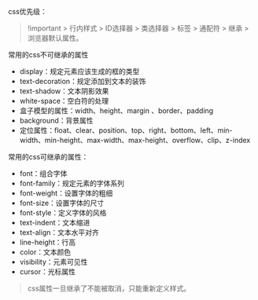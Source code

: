 css优先级：

> !important > 行内样式 > ID选择器 > 类选择器 > 标签 > 通配符 > 继承 > 浏览器默认属性。

常用的css不可继承的属性

- display：规定元素应该生成的框的类型
- text-decoration：规定添加到文本的装饰
- text-shadow：文本阴影效果
- white-space：空白符的处理
- 盒子模型的属性：width、height、margin 、border、padding
- background：背景属性
- 定位属性：float、clear、position、top、right、bottom、left、min-width、min-height、max-width、max-height、overflow、clip、z-index

常用的css可继承的属性：
- font：组合字体
- font-family：规定元素的字体系列
- font-weight：设置字体的粗细
- font-size：设置字体的尺寸
- font-style：定义字体的风格
- text-indent：文本缩进
- text-align：文本水平对齐
- line-height：行高
- color：文本颜色
- visibility：元素可见性
- cursor：光标属性

> css属性一旦继承了不能被取消，只能重新定义样式。